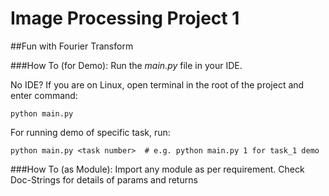 Image Processing Project 1
===========================
##Fun with Fourier Transform

###How To (for Demo):
Run the _main.py_ file in your IDE.

No IDE? If you are on Linux, open terminal in the root of the project and enter command:

`python main.py`

For running demo of specific task, run:

`python main.py <task number>  # e.g. python main.py 1 for task_1 demo`

###How To (as Module):
Import any module as per requirement. Check Doc-Strings for details of params and returns
